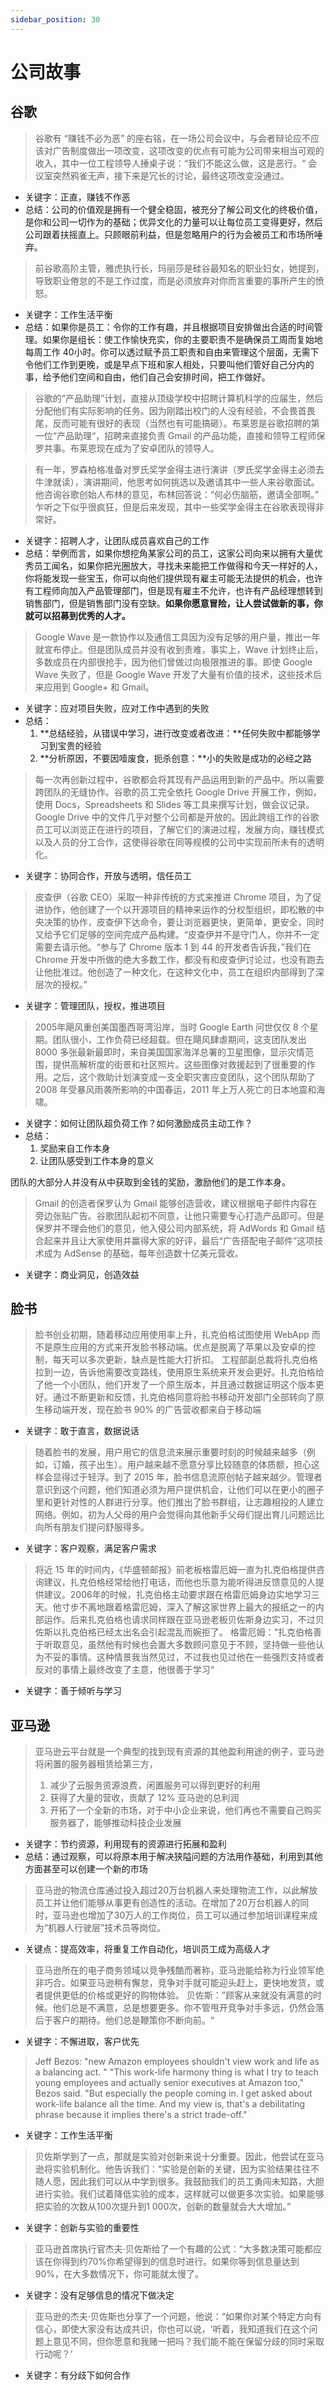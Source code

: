 ```yaml
---
sidebar_position: 30
---
```


# 公司故事

## 谷歌

> 谷歌有 “赚钱不必为恶” 的座右铭，在一场公司会议中，与会者辩论应不应该对广告制度做出一项改变，这项改变的优点有可能为公司带来相当可观的收入，其中一位工程领导人捶桌子说：“我们不能这么做，这是恶行。“ 会议室突然鸦雀无声，接下来是冗长的讨论，最终这项改变没通过。

- 关键字：正直，赚钱不作恶
- 总结：公司的价值观是拥有一个健全稳固，被充分了解公司文化的终极价值，是你和公司一切作为的基础；优异文化的力量可以让每位员工变得更好，然后公司跟着扶摇直上。只顾眼前利益，但是忽略用户的行为会被员工和市场所唾弃。

> 前谷歌高阶主管，雅虎执行长，玛丽莎是硅谷最知名的职业妇女，她提到，导致职业倦怠的不是工作过度，而是必须放弃对你而言重要的事所产生的愤怒。

- 关键字：工作生活平衡
- 总结：如果你是员工：令你的工作有趣，并且根据项目安排做出合适的时间管理。如果你是组长：使工作愉快充实，你的主要职责不是确保员工周而复始地每周工作 40小时。你可以透过赋予员工职责和自由来管理这个层面，无需下令他们工作到更晚，或是早点下班和家人相处，只要叫他们管好自己分内的事，给予他们空间和自由，他们自己会安排时间，把工作做好。

> 谷歌的“产品助理”计划，直接从顶级学校中招聘计算机科学的应届生，然后分配他们有实际影响的任务。因为刚踏出校门的人没有经验，不会畏首畏尾，反而可能有很好的表现（当然也有可能搞砸）。布莱恩是谷歌招聘的第一位“产品助理“，招聘来直接负责 Gmail 的产品功能，直接和领导工程师保罗共事。布莱恩现在成为了安卓团队的领导人。

> 有一年，罗森柏格准备对罗氏奖学金得主进行演讲（罗氏奖学金得主必须去牛津就读），演讲期间，他思考如何挑选以及邀请其中一些人来谷歌面试。他咨询谷歌创始人布林的意见，布林回答说：“何必伤脑筋，邀请全部啊。” 乍听之下似乎很疯狂，但是后来发现，其中一些奖学金得主在谷歌表现得非常好。

- 关键字：招聘人才，让团队成员喜欢自己的工作
- 总结：举例而言，如果你想挖角某家公司的员工，这家公司向来以拥有大量优秀员工闻名，如果你把光圈放大，寻找未来能把工作做得和今天一样好的人，你将能发现一些宝玉，你可以向他们提供现有雇主可能无法提供的机会，也许有工程师向加入产品管理部门，但是现有雇主不允许，也许有产品经理想转到销售部门，但是销售部门没有空缺。**如果你愿意冒险，让人尝试做新的事，你就可以招募到优秀的人才。**

> Google Wave 是一款协作以及通信工具因为没有足够的用户量，推出一年就宣布停止。但是团队成员并没有收到责难，事实上，Wave 计划终止后，多数成员在内部很抢手，因为他们曾做过向极限推进的事。即使 Google Wave 失败了，但是 Google Wave 开发了大量有价值的技术，这些技术后来应用到 Google+ 和 Gmail。

- 关键字：应对项目失败，应对工作中遇到的失败
- 总结：
    1. **总结经验，从错误中学习，进行改变或者改进：**任何失败中都能够学习到宝贵的经验
    2. **分析原因，不要因噎废食，扼杀创意：**小的失败是成功的必经之路

> 每一次再创新过程中，谷歌都会将其现有产品运用到新的产品中。所以需要跨团队的无缝协作。谷歌的员工完全依托 Google Drive 开展工作，例如，使用 Docs，Spreadsheets 和 Slides 等工具来撰写计划，做会议记录。Google Drive 中的文件几乎对整个公司都是开放的。因此跨组工作的谷歌员工可以浏览正在进行的项目，了解它们的演进过程，发展方向，赚钱模式以及人员的分工合作，这使得谷歌在同等规模的公司中实现前所未有的透明化。

- 关键字：协同合作，开放与透明，信任员工

> 皮查伊（谷歌 CEO）采取一种非传统的方式来推进 Chrome 项目，为了促进协作，他创建了一个以开源项目的精神来运作的分权型组织，即松散的中央决策的协作，皮查伊下达命令，要让浏览器更快，更简单，更安全，同时又给予它们足够的空间完成产品构建。“皮查伊并不是守门人，你并不一定需要去请示他。“参与了 Chrome 版本 1 到 44 的开发者告诉我，”我们在 Chrome 开发中所做的绝大多数工作，都没有和皮查伊讨论过，也没有跑去让他批准过。他创造了一种文化，在这种文化中，员工在组织内部得到了深层次的授权。”

- 关键字：管理团队，授权，推进项目

> 2005年飓风重创美国墨西哥湾沿岸，当时 Google Earth 问世仅仅 8 个星期。团队很小，工作负荷已经超载。但在飓风肆虐期间，这支团队发出 8000 多张最新最即时，来自美国国家海洋总署的卫星图像，显示灾情范围，提供高解析度的街景和社区照片。这些图像对救援起到了很重要的作用。之后，这个救助计划演变成一支全职灾害应变团队，这个团队帮助了 2008 年受暴风雨袭所影响的中国春运，2011 年上万人死亡的日本地震和海啸。

- 关键字：如何让团队超负荷工作？如何激励成员主动工作？
- 总结：
    1. 奖励来自工作本身
    2. 让团队感受到工作本身的意义

团队的大部分人并没有从中获取到金钱的奖励，激励他们的是工作本身。

> Gmail 的创造者保罗认为 Gmail 能够创造营收，建议根据电子邮件内容在旁边张贴广告。谷歌团队起初不同意，让他只需要专心打造产品即可。但是保罗并不理会他们的意见，他入侵公司内部系统，将 AdWords 和 Gmail 结合起来并且让大家使用并赢得大家的好评，最后“广告搭配电子邮件”这项技术成为 AdSense 的基础，每年创造数十亿美元营收。

- 关键字：商业洞见，创造效益

## 脸书

> 脸书创业初期，随着移动应用使用率上升，扎克伯格试图使用 WebApp 而不是原生应用的方式来开发脸书移动端。优点是脱离了苹果以及安卓的控制，每天可以多次更新，缺点是性能大打折扣。 工程部副总裁将扎克伯格拉到一边，告诉他需要改变路线，使用原生系统来开发会更好。扎克伯格给了他一个小团队，他们开发了一个原生版本，并且通过数据证明这个版本更好。通过不断更新和反馈，扎克伯格同意将脸书移动开发部门全部转向了原生移动端开发，现在脸书 90% 的广告营收都来自于移动端

- 关键字：敢于直言，数据说话

> 随着脸书的发展，用户用它的信息流来展示重要时刻的时候越来越多（例如，订婚，孩子出生）。用户越来越不愿意分享比较随意的体质额，担心这样会显得过于轻浮。到了 2015 年，脸书信息流原创帖子越来越少。管理者意识到这个问题，他们知道必须为用户提供机会，让他们可以在更小的圈子里和更针对性的人群进行分享。他们推出了脸书群组，让志趣相投的人建立网络。例如，初为人父母的用户会觉得向其他新手父母们提出育儿问题远比向所有朋友们提问舒服得多。

- 关键字：客户观察，满足客户需求

> 将近 15 年的时间内，《华盛顿邮报》前老板格雷厄姆一直为扎克伯格提供咨询建议，扎克伯格经常给他打电话，而他也乐意为能听得进反馈意见的人提供建议。2006年的时候，扎克伯格主动要求跟在格雷厄姆身边实地学习三天。他寸步不离地跟着格雷厄姆，深入了解这家世界上最大的报纸之一的内部运作。后来扎克伯格也请求同样跟在亚马逊老板贝佐斯身边实习，不过贝佐斯以扎克伯格已经太出名会引起混乱而婉拒了。 格雷厄姆：“扎克伯格善于听取意见，虽然他有时候也会置大多数顾问意见于不顾，坚持做一些他认为不妥的事情。这种情景我当然见过，不过我也见过他在一些强烈支持或者反对的事情上最终改变了主意，他很善于学习“

- 关键字：善于倾听与学习

## 亚马逊

> 亚马逊云平台就是一个典型的找到现有资源的其他盈利用途的例子，亚马逊将闲置的服务器租赁给第三方，
> 1. 减少了云服务资源浪费，闲置服务可以得到更好的利用
> 2. 获得了大量的营收，贡献了 12% 亚马逊的总利润
> 3. 开拓了一个全新的市场，对于中小企业来说，他们再也不需要自己购买服务器了，能够推动科技企业发展

- 关键字：节约资源，利用现有的资源进行拓展和盈利
- 总结：通过观察，可以将原本用于解决狭隘问题的方法用作基础，利用到其他方面甚至可以创建一个新的市场

> 亚马逊的物流仓库通过投入超过20万台机器人来处理物流工作，以此解放员工并让他们能够从事更有创造性的活动。在增加了20万台机器人的同时，亚马逊也增加了30万人的工作岗位，员工可以通过参加培训课程来成为“机器人行驶层”技术员等岗位。

- 关键点：提高效率，将重复工作自动化，培训员工成为高级人才

> 亚马逊所在的电子商务领域以竞争残酷而著称，亚马逊能给称为行业领军绝非巧合。如果亚马逊稍有懈怠，竞争对手就可能迎头赶上，更快地发货，或者提供更低的价格或更好的购物体验。
> 贝佐斯：”顾客从来就没有满意的时候。他们总是不满意，总是想要更多。你不管甩开竞争对手多远，仍然会落后于客户的期待。他们总是鞭策你不断向前。“

- 关键字：不懈进取，客户优先

> Jeff Bezos: "new Amazon employees shouldn't view work and life as a balancing act. "
> "This work-life harmony thing is what I try to teach young employees and actually senior executives at Amazon too," Bezos said. "But especially the people coming in. I get asked about work-life balance all the time. And my view is, that's a debilitating phrase because it implies there's a strict trade-off."

- 关键字：工作生活平衡

> 贝佐斯学到了一点，那就是实验对创新来说十分重要。因此，他尝试在亚马逊将实验机制化。他告诉我们：“实验是创新的关键，因为实验结果往往不随人愿，因此我们可以从中学到很多。我鼓励我们的员工勇闯未知路，大胆进行实验。我们试着降低实验的成本，这样就可以做更多次实验。如果能够把实验的次数从100次提升到1 000次，创新的数量就会大大增加。”

- 关键字：创新与实验的重要性

> 亚马逊首席执行官杰夫·贝佐斯给了一个有趣的公式：“大多数决策可能都应该在你得到约70%你希望得到的信息时进行。如果你等到信息量达到90%，在大多数情况下，你可能就太慢了。

- 关键字：没有足够信息的情况下做决定

> 亚马逊的杰夫·贝佐斯也分享了一个问题，他说：“如果你对某个特定方向有信心，即使大家没有达成共识，你也可以说，‘听着，我知道我们在这个问题上意见不同，但你愿意和我赌一把吗？我们能不能在保留分歧的同时采取行动呢？’

- 关键字：有分歧下如何合作
